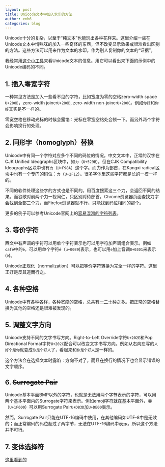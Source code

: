 ```yaml
---
layout: post
title: Unicode文本中加入水印的方法
author: enh6
categories: blog
---
```


Unicode十分的复杂，以至于“纯文本”也能玩出各种花样来。这里介绍一些在Unicode文本中悄咪咪的加入一些奇怪的东西，但不改变显示效果或很难看出区别的方法。这些方法可以用来作为文本的水印，作为别人复制你的文本的“证据”。

我经常用[这个小工具](https://bencrowder.github.io/unicode-inspector/)来看Unicode文本的信息。用它可以看出来下面的示例中的Unicode编码的不同。

## 1. 插入零宽字符

一种常见方法是加入一些看不见的字符，比如宽度为零的空格zero-width space `U+200B`，zero-width joiner`U+200D`, zero-width non-joiner`U+200C`。例如`你好`和`你​好`其实是不一样的。

零宽空格在移动光标的时候会露馅：光标在零宽空格处会顿一下。而另外两个字符会影响换行的处理。

## 2. 同形字（homoglyph）替换

Unicode中有同一个字符对应多个不同的码位的情况。中文文本中，正常的汉字在CJK Unified Ideographs区块中，如`力`（`U+529B`)。但在CJK Compatibility Ideographs区块中也有`力`（`U+F98A`）这个字。而力作为部首，在Kangxi radical区块中也有一个专门的码位：`⼒`（`U+2F12`）。很多字体里这些字符都是长的一模一样的。

不同的软件处理这些字的方式也是不同的。用百度搜索这三个力，会返回不同的结果。而谷歌对前两个力一视同仁，只区别对待部首。Chrome浏览器页面查找力字会找到全部三个力，而Firefox浏览器就不行，只能找到码位相同的那个。

更多的例子可以参考Unicode官网上的[容易混淆的字符列表](https://www.unicode.org/Public/security/latest/confusables.txt)。

## 3. 等价字符

西文中有声调的字符可以用单个字符表示也可以用字符加声调组合表示。例如`café`中的`é`，可以用单个字符`é`（`u+00E9`)表示，也可以用`e`加上音调`U+0301`来表示(`é`)。

Unicode正规化（normalization）可以把等价字符转换为完全一样的字符。这里正好是反其道而行之。

## 4. 各种空格

Unicode中有各种各样，各种宽度的空格，总共有[一二十种](https://en.wikipedia.org/wiki/Whitespace_character#Unicode)之多。把正常的空格替换为其他的空格还是很难被发现的。

## 5. 调整文字方向

Unicode支持不同的文字书写方向。Right-to-Left Override字符`U+202E`和Pop Directional Format字符`U+202C`配合可以改变文字书写方向。例如从右向左写的`人好个是你`就变成`‮人好个是你‬`了，看起来和`你是个好人`是一样的。

这个方法会在选择文本时露馅：方向不对了。而且在换行的情况下也会显示错误的文字顺序。

## 6. <del>Surrogate Pair</del>

Unicode基本平面BMP以外的字符，也就是无法用两个字节表示的字符，可以用两个基本平面内的Surrogate字符来表示。例如emoji字符就在基本平面外，😀（`U+1F600`）可以用Surrogate Pair`U+D83D`加`U+DE00`表示。

然而，Surrogate Pair只能在UTF-16编码中使用，在其他编码如UTF-8中是无效的；而正常编码的码位超过了两字节，无法在UTF-16编码中表示。所以这个方法并不可行。

## 7. 变体选择符

[这里看到的](https://paulbutler.org/2025/smuggling-arbitrary-data-through-an-emoji/)
